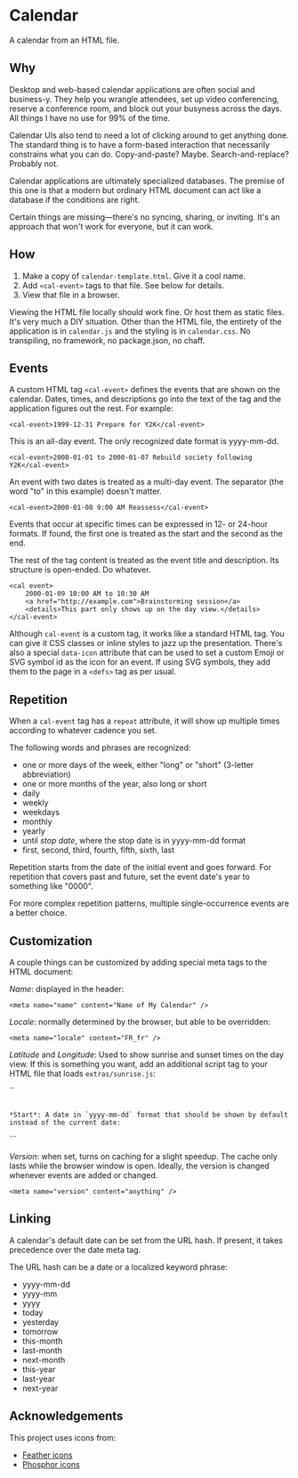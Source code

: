 # Calendar

A calendar from an HTML file.

## Why
Desktop and web-based calendar applications are often social and business-y. They help you wrangle attendees, set up video conferencing, reserve a conference room, and block out your busyness across the days. All things I have no use for 99% of the time.

Calendar UIs also tend to need a lot of clicking around to get anything done. The standard thing is to have a form-based interaction that necessarily constrains what you can do. Copy-and-paste? Maybe. Search-and-replace? Probably not.

Calendar applications are ultimately specialized databases. The premise of this one is that a modern but ordinary HTML document can act like a database if the conditions are right.

Certain things are missing—there's no syncing, sharing, or inviting. It's an approach that won't work for everyone, but it can work.

## How
1. Make a copy of `calendar-template.html`. Give it a cool name.
2. Add `<cal-event>` tags to that file. See below for details.
3. View that file in a browser.

Viewing the HTML file locally should work fine. Or host them as static files. It's very much a DIY situation. Other than the HTML file, the entirety of the application is in `calendar.js` and the styling is in `calendar.css`. No transpiling, no framework, no package.json, no chaff.

## Events

A custom HTML tag `<cal-event>` defines the events that are shown on the calendar. Dates, times, and descriptions go into the text of the tag and the application figures out the rest. For example:

```
<cal-event>1999-12-31 Prepare for Y2K</cal-event>
```

This is an all-day event. The only recognized date format is yyyy-mm-dd.

```
<cal-event>2000-01-01 to 2000-01-07 Rebuild society following Y2K</cal-event>
```

An event with two dates is treated as a multi-day event. The separator (the word "to" in this example) doesn't matter.

```
<cal-event>2000-01-08 9:00 AM Reassess</cal-event>
```

Events that occur at specific times can be expressed in 12- or 24-hour formats. If found, the first one is treated as the start and the second as the end.

The rest of the tag content is treated as the event title and description. Its structure is open-ended. Do whatever.

```
<cal event>
    2000-01-09 10:00 AM to 10:30 AM
    <a href="http://example.com">Brainstorming session</a>
    <details>This part only shows up on the day view.</details>
</cal-event>
```

Although `cal-event` is a custom tag, it works like a standard HTML tag. You can give it CSS classes or inline styles to jazz up the presentation. There's also a special `data-icon` attribute that can be used to set a custom Emoji or SVG symbol id as the icon for an event. If using SVG symbols, they add them to the page in a `<defs>` tag as per usual.

## Repetition
When a `cal-event` tag has a `repeat` attribute, it will show up multiple times according to whatever cadence you set.

The following words and phrases are recognized:

  - one or more days of the week, either "long" or "short" (3-letter abbreviation)
  - one or more months of the year, also long or short
  - daily
  - weekly
  - weekdays
  - monthly
  - yearly
  - until _stop date_, where the stop date is in yyyy-mm-dd format
  - first, second, third, fourth, fifth, sixth, last

Repetition starts from the date of the initial event and goes forward. For repetition that covers past and future, set the event date's year to something like "0000".

For more complex repetition patterns, multiple single-occurrence events are a better choice.

## Customization
A couple things can be customized by adding special meta tags to the HTML document:

*Name*: displayed in the header:
```
<meta name="name" content="Name of My Calendar" />
```

*Locale*: normally determined by the browser, but able to be overridden:
```
<meta name="locale" content="FR_fr" />
```

*Latitude* and *Longitude*: Used to show sunrise and sunset times on the day view. If this is something you want, add an additional script tag to your HTML file that loads `extras/sunrise.js`:

``
<meta name="latitude" content="40.7128" />
<meta name="longitude" content="-74.006" />
<script defer src="extras/sunrise.js"></script>
```

*Start*: A date in `yyyy-mm-dd` format that should be shown by default instead of the current date:

```
<meta name="date" content="1999-12-31" />
```

*Version*: when set, turns on caching for a slight speedup. The cache only lasts while the browser window is open. Ideally, the version is changed whenever events are added or changed.

```
<meta name="version" content="anything" />
```

## Linking
A calendar's default date can be set from the URL hash. If present, it takes precedence over the date meta tag.

The URL hash can be a date or a localized keyword phrase:
  - yyyy-mm-dd
  - yyyy-mm
  - yyyy
  - today
  - yesterday
  - tomorrow
  - this-month
  - last-month
  - next-month
  - this-year
  - last-year
  - next-year


## Acknowledgements

This project uses icons from:

* [Feather icons](https://feathericons.com)
* [Phosphor icons](https://github.com/phosphor-icons/core)
